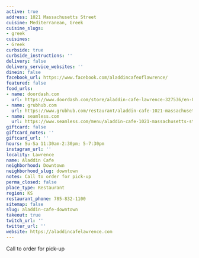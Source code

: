```yaml
---
active: true
address: 1021 Massachusetts Street
cuisine: Mediterranean, Greek
cuisine_slugs:
- greek
cuisines:
- Greek
curbside: true
curbside_instructions: ''
delivery: false
delivery_service_websites: ''
dinein: false
facebook_url: https://www.facebook.com/aladdincafeoflawrence/
featured: false
food_urls:
- name: doordash.com
  url: https://www.doordash.com/store/aladdin-cafe-lawrence-327536/en-US
- name: grubhub.com
  url: https://www.grubhub.com/restaurant/aladdin-cafe-1021-massachusetts-st-lawrence/1339849?utm_source=google&utm_medium=cpc&utm_campaign=Lawrence%2C%2BKS%2B%7C%2BAll%2B%7C%2BFood%2B%2B%2BHood&utm_term=%2Blawrence%20%2Bdelivery&efkwid=52998677246&gclsrc=aw.ds&=undefined&gclid=EAIaIQobChMI1OD48q226AIVAuiGCh1n-ADVEAAYASAAEgLNXPD_BwE
- name: seamless.com
  url: https://www.seamless.com/menu/aladdin-cafe-1021-massachusetts-st-lawrence/1339849
giftcard: false
giftcard_notes: ''
giftcard_url: ''
hours: Su-Sa 11:30am-2:30pm; 5-7:30pm
instagram_url: ''
locality: Lawrence
name: Aladdin Cafe
neighborhood: Downtown
neighborhood_slug: downtown
notes: Call to order for pick-up
perma_closed: false
place_type: Restaurant
region: KS
restaurant_phone: 785-832-1100
sitemap: false
slug: aladdin-cafe-downtown
takeout: true
twitch_url: ''
twitter_url: ''
website: https://aladdincafelawrence.com
---
```


Call to order for pick-up